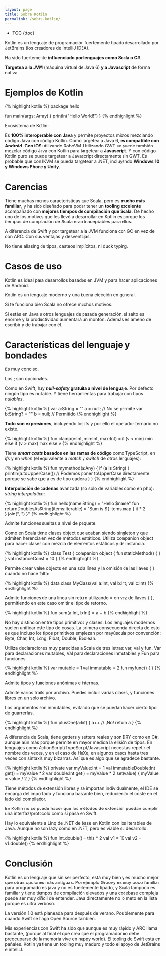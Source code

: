 ```yaml
---
layout: page
title: Sobre Kotlin
permalink: /sobre-kotlin/
---
```


* TOC
{:toc}

Kotlin es un lenguaje de programación fuertemente tipado desarrollado por JetBrains (los creadores de IntelliJ IDEA).

Ha sido fuertemente **influenciado por lenguajes como Scala o C#**.

**Targetea a la JVM** (máquina virtual de Java 6) **y a Javascript** de forma nativa.


# Ejemplos de Kotlin

{% highlight kotlin %}
package hello
 
fun main(args: Array<String>) {
   println("Hello World!")
}
{% endhighlight %}

Ecosistema de Kotlin:

Es **100% interoperable con Java** y permite proyectos mixtos mezclando código Java con código Kotlin. Como targetea a Java 6, **es compatible con Android**. **Con iOS** utilizando RoboVM. Utilizando GWT se puede también mezclar código Java con Kotlin para targetear a **Javascript**. Y con código Kotlin puro se puede targetear a Javascript directamente sin GWT. Es probable que con IKVM se pueda targetear a .NET, incluyendo **Windows 10 y Windows Phone y Unity**.


# Carencias
Tiene muchas menos características que Scala, pero es **mucho más familiar**, y ha sido diseñado para poder tener un **tooling excelente** acompañado con **mejores tiempos de compilación que Scala**. De hecho uno de los motivos que les llevó a desarrollar en Kotlin es porque los tiempos de compilación de Scala eran inaceptables para ellos.

A diferencia de Swift y por targetear a la JVM funciona con GC en vez de con ARC. Con sus ventajas y desventajas.

No tiene aliasing de tipos, casteos implícitos, ni duck typing.


# Casos de uso
Kotlin es ideal para desarrollos basados en JVM y para hacer aplicaciones de Android.

Kotlin es un lenguaje moderno y una buena elección en general.

Si te funciona bien Scala no ofrece muchos motivos.

Si estás en Java u otros lenguajes de pasada generación, el salto es enorme y la productividad aumentará un montón. Además es ameno de escribir y de trabajar con él.


# Características del lenguaje y bondades
Es muy conciso.

Los ; son opcionales.

Como en Swift, hay ***null-safety* gratuita a nivel de lenguaje**. Por defecto ningún tipo es nullable. Y tiene herramientas para trabajar con tipos *nulables*.

{% highlight kotlin %}
var a:String = ""
a = null; // No se permite
var b:String? = ""
b = null; // Permitido
{% endhighlight %}

**Todo son expresiones**, incluyendo los ifs y por ello el operador ternario no existe.

{% highlight kotlin %}
fun clamp(v:Int, min:Int, max:Int) = if (v < min) min else if (v > max) max else v
{% endhighlight %}

Tiene ***smart casts* basados en las ramas de código** como TypeScript, en *ifs* y en *when* (el equivalente a *match* y *switch* de otros lenguajes):

{% highlight kotlin %}
fun mymethod(a:Any) {
  if (a is String) {
    println(a.toUpperCase()) // Podemos poner toUpperCase directamente porque se sabe que a es de tipo cadena
  }
}
{% endhighlight %}

**Interpolación de cadenas** avanzada (no solo de variables como en php): *string interpolation*:

{% highlight kotlin %}
fun hello(name:String) = "Hello $name"
fun returnDoublesAsString(items:Iterable<Int>) = "Sum is ${ items.map { it * 2 }.join(", ") }"
{% endhighlight %}

Admite funciones sueltas a nivel de paquete.

Como en Scala tiene clases object que acaban siendo singleton y que admiten herencia en vez de métodos estáticos. Utiliza companion object para hacer clases con mezcla de elementos estáticos y de instancia.

{% highlight kotlin %}
class Test {
  companion object { fun staticMethod() { } }
  val instanceConst = 10
}
{% endhighlight %}

Permite crear value objects en una sola línea y la omisión de las llaves { } cuando no hace falta:

{% highlight kotlin %}
data class MyClass(val a:Int, val b:Int, val c:Int)
{% endhighlight %}

Admite funciones de una línea sin return utilizando = en vez de llaves { }, permitiendo en este caso omitir el tipo de retorno.


{% highlight kotlin %}
fun sum(a:Int, b:Int) = a + b
{% endhighlight %}

No hay distinción entre tipos primitivos y clases. Los lenguajes modernos suelen unificar este tipo de cosas. La primera consecuencia directa de esto es que incluso los tipos primitivos empiezan por mayúscula por convención: Byte, Char, Int, Long, Float, Double, Boolean.

Utiliza declaraciones muy parecidas a Scala de tres letras: var, val y fun. Var para declaraciones mutables, Val para declaraciones inmutables y Fun para funciones.

{% highlight kotlin %}
var mutable = 1
val immutable = 2
fun myfunc() { }
{% endhighlight %}

Admite tipos y funciones anónimas e internas.

Admite varios traits por archivo. Puedes incluir varias clases, y funciones libres en un solo archivo.

Los argumentos son inmutables, evitando que se puedan hacer cierto tipo de guarrerías.

{% highlight kotlin %}
fun plusOne(a:Int) {
    a++ // ¡No!
    return a
}
{% endhighlight %}

A diferencia de Scala, tiene getters y setters reales y son DRY como en C#, aunque aún más porque permite en mayor medida la elisión de tipos. En lenguajes como ActionScript/TypeScript/Javascript necesitas repetir el nombre dos veces, y en el caso de HaXe, en algunos casos hasta tres veces con sintaxis muy bizarras. Así que es algo que se agradece bastante.

{% highlight kotlin %}
private var myValue:Int = 1
val immutableDouble:Int get() = myValue * 2
var double:Int
  get() = myValue * 2
  set(value) { myValue = value / 2 }
{% endhighlight %}

Tiene métodos de extensión libres y se importan individualmente, el IDE se encarga del importado y funciona bastante bien, reduciendo el coste en el lado del compilador.

En Kotlin no se puede hacer que los métodos de extensión puedan cumplir una interfaz/protocolo como sí pasa en Swift.

Hay lo equivalente a Linq de .NET de base en Kotlin con los Iterables de Java. Aunque no son lazy como en .NET, pero es viable su desarrollo.

{% highlight kotlin %}
fun Int.double() = this * 2
val v1 = 10
val v2 = v1.double()
{% endhighlight %}


# Conclusión

Kotlin es un lenguaje que sin ser perfecto, está muy bien y es mucho mejor que otras opciones más antiguas. Por ejemplo Groovy es muy poco familiar para programadores java y no es fuertemente tipado, y Scala tampoco es familiar y tiene tiempos de compilación elevados y una codebase compleja puede ser muy difícil de entender. Java directamente no lo meto en la lista porque es ultra verboso.

La versión 1.0 está planeada para después de verano. Posiblemente para cuando Swift se haga Open Source también.

Mis experiencias con Swift ha sido que aunque es muy rápido y ARC llama bastante, (porque al final el que crea que el programador no debe preocuparse de la memoria vive en happy world). El tooling de Swift está en pañales. Kotlin ya tiene un tooling muy maduro y todo el apoyo de JetBrains e intelliJ.
